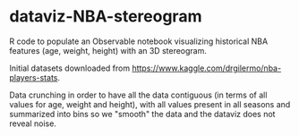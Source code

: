 # dataviz-NBA-stereogram
R code to populate an Observable notebook visualizing historical NBA features (age, weight, height) with an 3D stereogram.

Initial datasets downloaded from https://www.kaggle.com/drgilermo/nba-players-stats.

Data crunching in order to have all the data contiguous (in terms of all values for age, weight and height), with all values present in all seasons and summarized into bins so we "smooth" the data and the dataviz does not reveal noise.

